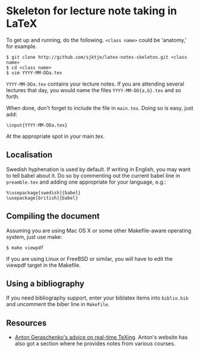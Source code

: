 # Skeleton for lecture note taking in LaTeX

To get up and running, do the following. `<class name>` could be 'anatomy,' for
example.

    $ git clone http://github.com/sjktje/latex-notes-skeleton.git <class name>
    $ cd <class name>
    $ vim YYYY-MM-DDa.tex

`YYYY-MM-DDa.tex` contains your lecture notes. If you are attending several
lectures that day, you would name the files `YYYY-MM-DD{a,b}.tex` and so forth.

When done, don't forget to include the file in `main.tex`. Doing so is easy,
just add:

    \input{YYYY-MM-DDa.tex}

At the appropriate spot in your main.tex.

## Localisation

Swedish hyphenation is used by default. If writing in English, you may want to
tell babel about it. Do so by commenting out the current babel line in
`preamble.tex` and adding one appropriate for your language, e.g.:

    %\usepackage[swedish]{babel}
    \usepackage[british]{babel}

## Compiling the document

Assuming you are using Mac OS X or some other Makefile-aware operating system,
just use make:

    $ make viewpdf

If you are using Linux or FreeBSD or similar, you will have to edit the
viewpdf target in the Makefile.

## Using a bibliography

If you need bibliography support, enter your biblatex items into `biblio.bib`
and uncomment the biber line in `Makefile`.

## Resources

 * [Anton Geraschenko's advice on real-time TeXing](http://stacky.net/wiki/index.php?title=Advice_on_real-time_TeXing).
   Anton's website has also got a section where he provides notes from various
   courses.
